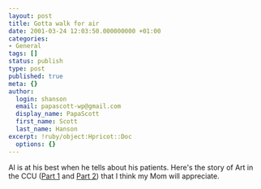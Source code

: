 ```yaml
---
layout: post
title: Gotta walk for air
date: 2001-03-24 12:03:50.000000000 +01:00
categories:
- General
tags: []
status: publish
type: post
published: true
meta: {}
author:
  login: shanson
  email: papascott-wp@gmail.com
  display_name: PapaScott
  first_name: Scott
  last_name: Hanson
excerpt: !ruby/object:Hpricot::Doc
  options: {}
---
```

<p>Al is at his best when he tells about his patients. Here's the story of Art in the CCU (<a href="http://www.vfth.com/stories/storyReader$1171">Part 1</a> and <a href="http://www.vfth.com/stories/storyReader$1170">Part 2</a>) that I think my Mom will appreciate.</p>
